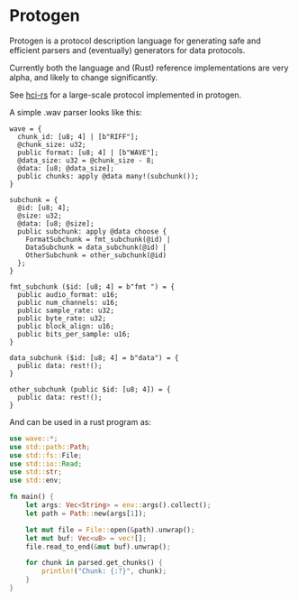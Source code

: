 # Protogen

Protogen is a protocol description language for generating safe and efficient
parsers and (eventually) generators for data protocols.  

Currently both the language and (Rust) reference implementations are very alpha, 
and likely to change significantly.

See [hci-rs](https://github.com/mwylde/hci-rs) for a large-scale protocol
implemented in protogen. 

A simple .wav parser looks like this:
```protogen
wave = {
  chunk_id: [u8; 4] | [b"RIFF"];
  @chunk_size: u32;
  public format: [u8; 4] | [b"WAVE"];
  @data_size: u32 = @chunk_size - 8;
  @data: [u8; @data_size];
  public chunks: apply @data many!(subchunk());
}

subchunk = {
  @id: [u8; 4];
  @size: u32;
  @data: [u8; @size];
  public subchunk: apply @data choose {
    FormatSubchunk = fmt_subchunk(@id) |
    DataSubchunk = data_subchunk(@id) |
    OtherSubchunk = other_subchunk(@id)
  };
}

fmt_subchunk ($id: [u8; 4] = b"fmt ") = {
  public audio_format: u16;
  public num_channels: u16;
  public sample_rate: u32;
  public byte_rate: u32;
  public block_align: u16;
  public bits_per_sample: u16;
}

data_subchunk ($id: [u8; 4] = b"data") = {
  public data: rest!();
}

other_subchunk (public $id: [u8; 4]) = {
  public data: rest!();
}
```

And can be used in a rust program as:

```rust
use wave::*;
use std::path::Path;
use std::fs::File;
use std::io::Read;
use std::str;
use std::env;

fn main() {
    let args: Vec<String> = env::args().collect();
    let path = Path::new(args[1]);

    let mut file = File::open(&path).unwrap();
    let mut buf: Vec<u8> = vec![];
    file.read_to_end(&mut buf).unwrap();

    for chunk in parsed.get_chunks() {
        println!("Chunk: {:?}", chunk);
    }
}
```
